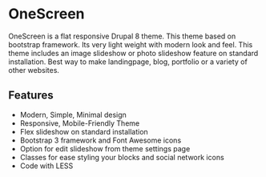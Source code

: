 # OneScreen

OneScreen is a flat responsive Drupal 8 theme. This theme based on bootstrap framework. Its very light weight with modern look and feel. This theme includes an image slideshow or photo slideshow feature on standard installation. Best way to make landingpage, blog, portfolio or a variety of other websites.

## Features
* Modern, Simple, Minimal design
* Responsive, Mobile-Friendly Theme
* Flex slideshow on standard installation
* Bootstrap 3 framework and Font Awesome icons
* Option for edit slideshow from theme settings page
* Classes for ease styling your blocks and social network icons
* Code with LESS
